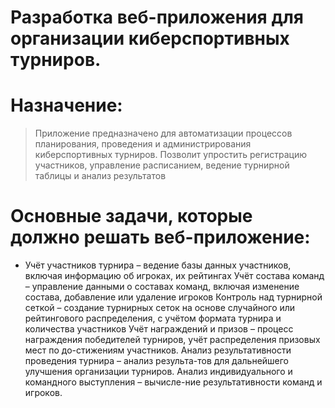 # Разработка веб-приложения для организации киберспортивных турниров.

# Назначение:
>Приложение предназначено для автоматизации процессов планирования, проведения и администрирования киберспортивных турниров. Позволит упростить регистрацию участников, управление расписанием, ведение турнирной таблицы и анализ результатов


# Основные задачи, которые должно решать веб-приложение:
- Учёт участников турнира – ведение базы данных участников, включая информацию об игроках, их рейтингах 
Учёт состава команд – управление данными о составах команд, включая изменение состава, добавление или удаление игроков
Контроль над турнирной сеткой – создание турнирных сеток на основе случайного или рейтингового распределения, с учётом формата турнира и количества участников
Учёт награждений и призов – процесс награждения победителей турниров, учёт распределения призовых мест по до-стижениям участников.
Анализ результативности проведения турнира – анализ результа-тов для дальнейшего улучшения организации турниров.
Анализ индивидуального и командного выступления – вычисле-ние результативности команд и игроков.
